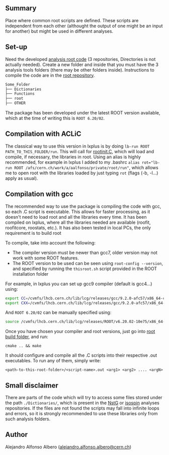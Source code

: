 ## Summary

Place where common root scripts are defined. These scripts are independent from each other (althought the output of one might be an input for another) but might be used in different analyses.

## Set-up

Need the developed [analysis root code](https://gitlab.cern.ch/aalfonso-Analysis-Tools) (3 repositories, Directories is not actually needed). Create a new folder and inside that you must have the 3 analysis tools folders (there may be other folders inside). Instructions to compile the code are in the [root repository](https://gitlab.cern.ch/aalfonso-Analysis-Tools/root).<br />
```bash
Some_Folder
├── Dictionaries
├── Functions
├── root
├── OTHER
```

The package has been developed under the latest ROOT version available, which at the time of writing this is `ROOT 6.20/02`.

## Compilation with ACLiC

 The classical way to use this version in lxplus is by doing `lb-run ROOT PATH_TO_THIS_FOLDER/run`. This will call for [rootinit.C](https://gitlab.cern.ch/aalfonso-Analysis-Tools/root/blob/master/rootinit.C), which will load and compile, if necessary, the libraries in root.
 Using an alias is highly recommended, for example in lxplus I added to my .bashrc `alias rot="lb-run ROOT /afs/cern.ch/work/a/aalfonso/private/root/run"`, which allows me to open root with the libraries loaded by just typing `rot` (flags (-b, -l...) apply as usual).

## Compilation with gcc

The recommended way to use the package is compiling the code with gcc, so each .C script is executable. This allows for faster processing, as it doesn't need to load root and all the libraries every time.
It has been compiled on lxplus, where all the libraries needed are available (roofit, roofitcore, roostats, etc.). It has also been tested in local PCs, the only requirement is to build root

To compile, take into account the following:
* The compiler version must be newer than gcc7, older version may not work with some ROOT features.
* The ROOT version to be used can be seen using `root-config --version`, and specified by running the `thisroot.sh` script provided in the ROOT installation folder

For example, in lxplus you can set up gcc9 compiler (default is gcc4...) using:
```bash
export CC=/cvmfs/lhcb.cern.ch/lib/lcg/releases/gcc/9.2.0-afc57/x86_64-centos7/bin/gcc
export CXX=/cvmfs/lhcb.cern.ch/lib/lcg/releases/gcc/9.2.0-afc57/x86_64-centos7/bin/g++
```
And `ROOT 6.20/02` can be manually specified using:
```bash
source /cvmfs/lhcb.cern.ch/lib/lcg/releases/ROOT/v6.20.02-10e75/x86_64-centos7-gcc9-opt/bin/thisroot.sh
```

Once you have chosen your compiler and root versions, just go into [root build folder](https://gitlab.cern.ch/aalfonso-Analysis-Tools/root/build), and run:
```
cmake .. && make
```
It should configure and compile all the .C scripts into their respective .out executables. To run any of them, simply write:
```
<path-to-this-root-folder>/<script-name>.out <arg1> <arg2> .... <argN>
```

## Small disclaimer

There are parts of the code which will try to access some files stored under the path `./Dictionaries/`, which is present in the [NstG](https://gitlab.cern.ch/aalfonso/NstGamma/tree/master) or [isospin](https://gitlab.cern.ch/aalfonso/KstplusGamma) analyses repositories. If the files are not found the scripts may fall into infinite loops and errors, so it is strongly recommended to use these libraries only from such analysis folders.
## Author

Alejandro Alfonso Albero (alejandro.alfonso.albero@cern.ch)